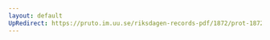 ```yaml
---
layout: default
UpRedirect: https://pruto.im.uu.se/riksdagen-records-pdf/1872/prot-1872--fk--210/prot-1872--fk--210_003.pdf
---
```

